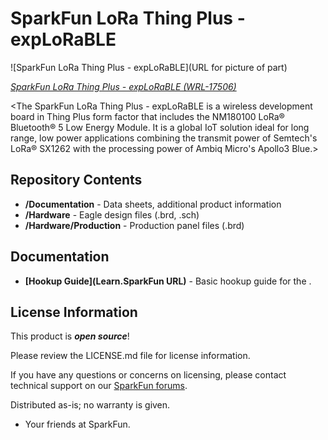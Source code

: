 SparkFun LoRa Thing Plus - expLoRaBLE
========================================

![SparkFun LoRa Thing Plus - expLoRaBLE](URL for picture of part)

[*SparkFun LoRa Thing Plus - expLoRaBLE (WRL-17506)*](https://www.sparkfun.com/products/17506)

<The SparkFun LoRa Thing Plus - expLoRaBLE is a wireless development board in Thing Plus form factor that includes the NM180100 LoRa® Bluetooth® 5 Low Energy Module. It is a global IoT solution ideal for long range, low power applications combining the transmit power of Semtech's LoRa® SX1262 with the processing power of Ambiq Micro's Apollo3 Blue.>

Repository Contents
-------------------

* **/Documentation** - Data sheets, additional product information
* **/Hardware** - Eagle design files (.brd, .sch)
* **/Hardware/Production** - Production panel files (.brd)

Documentation
--------------
* **[Hookup Guide](Learn.SparkFun URL)** - Basic hookup guide for the <PRODUCT NAME>.

License Information
-------------------

This product is _**open source**_! 

Please review the LICENSE.md file for license information. 

If you have any questions or concerns on licensing, please contact technical support on our [SparkFun forums](https://forum.sparkfun.com/viewforum.php?f=152).

Distributed as-is; no warranty is given.

- Your friends at SparkFun.

_<COLLABORATION CREDIT>_
